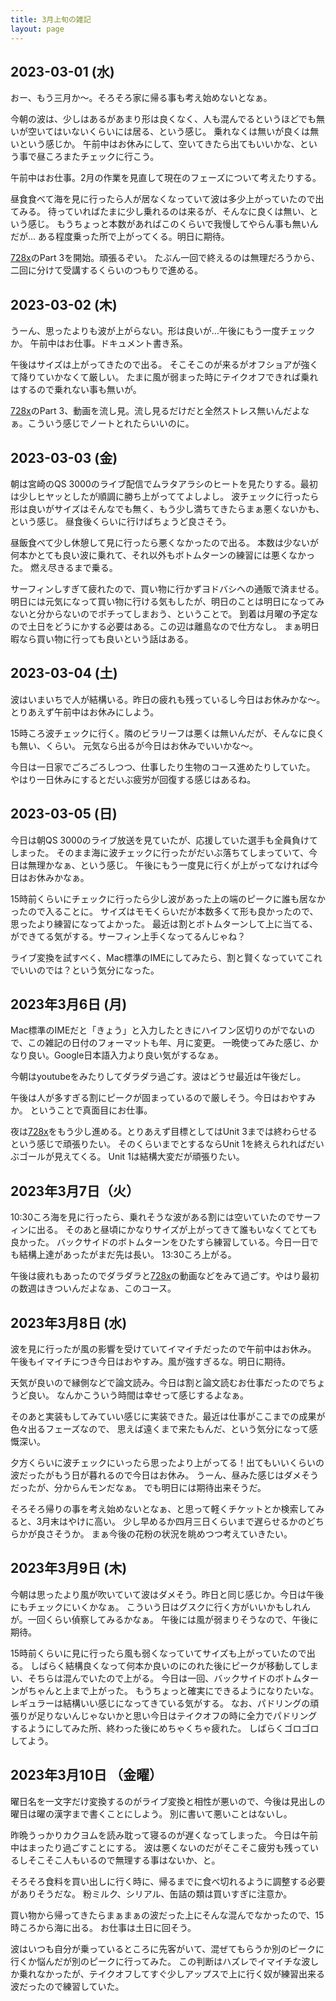 ```yaml
---
title: 3月上旬の雑記
layout: page
---
```


## 2023-03-01 (水)

おー、もう三月か〜。そろそろ家に帰る事も考え始めないとなぁ。

今朝の波は、少しはあるがあまり形は良くなく、人も混んでるというほどでも無いが空いてはいないくらいには居る、という感じ。
乗れなくは無いが良くは無いという感じか。
午前中はお休みにして、空いてきたら出てもいいかな、という事で昼ころまたチェックに行こう。

午前中はお仕事。2月の作業を見直して現在のフェーズについて考えたりする。

昼食食べて海を見に行ったら人が居なくなっていて波は多少上がっていたので出てみる。
待っていればたまに少し乗れるのは来るが、そんなに良くは無い、という感じ。
もうちょっと本数があればこのくらいで我慢してやらん事も無いんだが…
ある程度乗った所で上がってくる。明日に期待。

[728x](https://karino2.github.io/RandomThoughts/728x)のPart 3を開始。頑張るぞい。
たぶん一回で終えるのは無理だろうから、二回に分けて受講するくらいのつもりで進める。

## 2023-03-02 (木)

うーん、思ったよりも波が上がらない。形は良いが…午後にもう一度チェックか。
午前中はお仕事。ドキュメント書き系。

午後はサイズは上がってきたので出る。
そこそこのが来るがオフショアが強くて降りていかなくて厳しい。
たまに風が弱まった時にテイクオフできれば乗れはするので乗れない事も無いが。

[728x](https://karino2.github.io/RandomThoughts/728x)のPart 3、動画を流し見。流し見るだけだと全然ストレス無いんだよなぁ。こういう感じでノートとれたらいいのに。

## 2023-03-03 (金)

朝は宮崎のQS 3000のライブ配信でムラタアラシのヒートを見たりする。最初は少しヒヤッとしたが順調に勝ち上がっててよしよし。
波チェックに行ったら形は良いがサイズはそんなでも無く、もう少し満ちてきたらまぁ悪くないかも、という感じ。
昼食後くらいに行けばちょうど良さそう。

昼飯食べて少し休憩して見に行ったら悪くなかったので出る。
本数は少ないが何本かとても良い波に乗れて、それ以外もボトムターンの練習には悪くなかった。
燃え尽きるまで乗る。

サーフィンしすぎて疲れたので、買い物に行かずヨドバシへの通販で済ませる。
明日には元気になって買い物に行ける気もしたが、明日のことは明日になってみないと分からないのでポチってしまおう、ということで。
到着は月曜の予定なので土日をどうにかする必要はある。この辺は離島なので仕方なし。
まぁ明日暇なら買い物に行っても良いという話はある。

## 2023-03-04 (土)

波はいまいちで人が結構いる。昨日の疲れも残っているし今日はお休みかな〜。
とりあえず午前中はお休みにしよう。

15時ころ波チェックに行く。隣のビラリーフは悪くは無いんだが、そんなに良くも無い、くらい。
元気なら出るが今日はお休みでいいかな〜。

今日は一日家でごろごろしつつ、仕事したり生物のコース進めたりしていた。
やはり一日休みにするとだいぶ疲労が回復する感じはあるね。

## 2023-03-05 (日)

今日は朝QS 3000のライブ放送を見ていたが、応援していた選手も全員負けてしまった。
そのまま海に波チェックに行ったがだいぶ落ちてしまっていて、今日は無理かなぁ、という感じ。
午後にもう一度見に行くが上がってなければ今日はお休みかなぁ。

15時前くらいにチェックに行ったら少し波があった上の端のピークに誰も居なかったので入ることに。
サイズはモモくらいだが本数多くて形も良かったので、思ったより練習になってよかった。
最近は割とボトムターンして上に当てる、ができてる気がする。サーフィン上手くなってるんじゃね？

ライブ変換を試すべく、Mac標準のIMEにしてみたら、割と賢くなっていてこれでいいのでは？という気分になった。

## 2023年3月6日 (月)

Mac標準のIMEだと「きょう」と入力したときにハイフン区切りのがでないので、この雑記の日付のフォーマットも年、月に変更。
一晩使ってみた感じ、かなり良い。Google日本語入力より良い気がするなぁ。

今朝はyoutubeをみたりしてダラダラ過ごす。波はどうせ最近は午後だし。

午後は人が多すぎる割にピークが固まっているので厳しそう。今日はおやすみか。
ということで真面目にお仕事。

夜は[728x](https://karino2.github.io/RandomThoughts/728x)をもう少し進める。とりあえず目標としてはUnit 3までは終わらせるという感じで頑張りたい。
そのくらいまでとするならUnit 1を終えられればだいぶゴールが見えてくる。
Unit 1は結構大変だが頑張りたい。

## 2023年3月7日（火）

10:30ころ海を見に行ったら、乗れそうな波がある割には空いていたのでサーフィンに出る。
そのあと昼頃にかなりサイズが上がってきて誰もいなくてとても良かった。
バックサイドのボトムターンをひたすら練習している。今日一日でも結構上達があったがまだ先は長い。
13:30ころ上がる。

午後は疲れもあったのでダラダラと[728x](https://karino2.github.io/RandomThoughts/728x)の動画などをみて過ごす。やはり最初の数週はきついんだよなぁ、このコース。

## 2023年3月8日 (水)

波を見に行ったが風の影響を受けていてイマイチだったので午前中はお休み。
午後もイマイチにつき今日はおやすみ。風が強すぎるな。明日に期待。

天気が良いので縁側などで論文読み。今日は割と論文読むお仕事だったのでちょうど良い。
なんかこういう時間は幸せって感じするよなぁ。

そのあと実装もしてみていい感じに実装できた。最近は仕事がここまでの成果が色々出るフェーズなので、
思えば遠くまで来たもんだ、という気分になって感慨深い。

夕方くらいに波チェックにいったら思ったより上がってる！出てもいいくらいの波だったがもう日が暮れるので今日はお休み。
うーん、昼みた感じはダメそうだったが、分からんモンだなぁ。
でも明日には期待出来そうだ。

そろそろ帰りの事を考え始めないとなぁ、と思って軽くチケットとか検索してみると、3月末はやけに高い。
少し早めるか四月三日くらいまで遅らせるかのどちらかが良さそうか。
まぁ今後の花粉の状況を眺めつつ考えていきたい。

## 2023年3月9日 (木)

今朝は思ったより風が吹いていて波はダメそう。昨日と同じ感じか。今日は午後にもチェックにいくかなぁ。
こういう日はグスクに行く方がいいかもしれんが。一回くらい偵察してみるかなぁ。
午後には風が弱まりそうなので、午後に期待。

15時前くらいに見に行ったら風も弱くなっていてサイズも上がっていたので出る。
しばらく結構良くなって何本か良いのにのれた後にピークが移動してしまい、そちらは混んでいたので上がる。
今日は一回、バックサイドのボトムターンがちゃんと上まで上がった。
もうちょっと確実にできるようになりたいな。
レギュラーは結構いい感じになってきている気がする。
なお、パドリングの頑張りが足りないんじゃないかと思い今日はテイクオフの時に全力でパドリングするようにしてみた所、終わった後にめちゃくちゃ疲れた。
しばらくゴロゴロしてよう。

## 2023年3月10日 （金曜）

曜日名を一文字だけ変換するのがライブ変換と相性が悪いので、今後は見出しの曜日は曜の漢字まで書くことにしよう。
別に書いて悪いことはないし。

昨晩うっかりカクヨムを読み耽って寝るのが遅くなってしまった。
今日は午前中はまったり過ごすことにする。
波は悪くないのだがそこそこ疲労も残っているしそこそこ人もいるので無理する事はないか、と。

そろそろ食料を買い出しに行く時に、帰るまでに食べ切れるように調整する必要がありそうだな。
粉ミルク、シリアル、缶詰の類は買いすぎに注意か。

買い物から帰ってきたらまぁまぁの波だった上にそんな混んでなかったので、15時ころから海に出る。
お仕事は土日に回そう。

波はいつも自分が乗っているところに先客がいて、混ぜてもらうか別のピークに行くか悩んだが別のピークに行ってみた。
この判断はハズレでイマイチな波しか乗れなかったが、テイクオフしてすぐ少しアップスで上に行く奴が練習出来る波だったので練習していた。